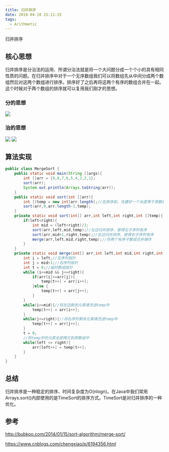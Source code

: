 ```yaml
---
title: 归并排序
date: 2018-04-10 15:11:15
tags:
  - Arithmetic
---
```

归并排序

## 核心思想

  归并排序是分治法的运用、所谓分治法就是将一个大问题分成一个个小的具有相同性质的问题。在归并排序中对于一个无序数组我们可以将数组先从中间分成两个数组然后对这两个数组进行排序。排序好了之后再将这两个有序的数组合并在一起。这个时候对于两个数组的排序就可以复用我们刚才的思想。

### 分的思想  

![](/img/mergeSort-1.png)

### 治的思想  

![](/img/mergeSort-2.png)
![](/img/mergeSort-3.png)

## 算法实现

```Java
public class MergeSort {
    public static void main(String []args){
        int []arr = {9,8,7,6,5,4,3,2,1};
        sort(arr);
        System.out.println(Arrays.toString(arr));
    }
    public static void sort(int []arr){
        int []temp = new int[arr.length];//在排序前，先建好一个长度等于原数组长度的临时数组，避免递归中频繁开辟空间
        sort(arr,0,arr.length-1,temp);
    }
    private static void sort(int[] arr,int left,int right,int []temp){
        if(left<right){
            int mid = (left+right)/2;
            sort(arr,left,mid,temp);//左边归并排序，使得左子序列有序
            sort(arr,mid+1,right,temp);//右边归并排序，使得右子序列有序
            merge(arr,left,mid,right,temp);//将两个有序子数组合并操作
        }
    }
    private static void merge(int[] arr,int left,int mid,int right,int[] temp){
        int i = left;//左序列指针
        int j = mid+1;//右序列指针
        int t = 0;//临时数组指针
        while (i<=mid && j<=right){
            if(arr[i]<=arr[j]){
                temp[t++] = arr[i++];
            }else {
                temp[t++] = arr[j++];
            }
        }
        while(i<=mid){//将左边剩余元素填充进temp中
            temp[t++] = arr[i++];
        }
        while(j<=right){//将右序列剩余元素填充进temp中
            temp[t++] = arr[j++];
        }
        t = 0;
        //将temp中的元素全部拷贝到原数组中
        while(left <= right){
            arr[left++] = temp[t++];
        }
    }
}
```
## 总结
  归并排序是一种稳定的排序、时间复杂度为O(nlogn)。在Java中我们常用Arrays.sort()内部使用的是TimeSort的排序方式。TimeSort是对归并排序的一种优化。
## 参考
http://bubkoo.com/2014/01/15/sort-algorithm/merge-sort/

https://www.cnblogs.com/chengxiao/p/6194356.html
